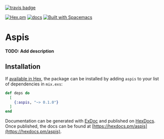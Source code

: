 [![travis badge](https://travis-ci.org/nietaki/aspis.svg?branch=master)](https://travis-ci.org/nietaki/aspis)
<!--[![Coverage Status](https://coveralls.io/repos/github/nietaki/aspis/badge.svg?branch=master)](https://coveralls.io/github/nietaki/aspis?branch=master)-->
[![Hex.pm](https://img.shields.io/hexpm/v/aspis.svg)](https://hex.pm/packages/aspis) 
[![docs](https://img.shields.io/badge/docs-hexdocs-yellow.svg)](https://hexdocs.pm/aspis/) 
[![Built with Spacemacs](https://cdn.rawgit.com/syl20bnr/spacemacs/442d025779da2f62fc86c2082703697714db6514/assets/spacemacs-badge.svg)](http://spacemacs.org)

# Aspis

**TODO: Add description**

## Installation

If [available in Hex](https://hex.pm/docs/publish), the package can be installed
by adding `aspis` to your list of dependencies in `mix.exs`:

```elixir
def deps do
  [
    {:aspis, "~> 0.1.0"}
  ]
end
```

Documentation can be generated with [ExDoc](https://github.com/elixir-lang/ex_doc)
and published on [HexDocs](https://hexdocs.pm). Once published, the docs can
be found at [https://hexdocs.pm/aspis](https://hexdocs.pm/aspis).

